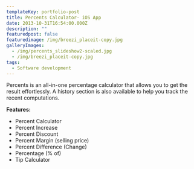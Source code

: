 ```yaml
---
templateKey: portfolio-post
title: Percents Calculator- iOS App
date: 2013-10-31T16:54:00.000Z
description: ""
featuredpost: false
featuredimage: /img/breezi_placeit-copy.jpg
galleryImages:
  - /img/percents_slideshow2-scaled.jpg
  - /img/breezi_placeit-copy.jpg
tags:
  - Software development
---
```

Percents is an all-in-one percentage calculator that allows you to get the result effortlessly. A history section is also available to help you track the recent computations.

**Features:**

* Percent Calculator
* Percent Increase
* Percent Discount
* Percent Margin (selling price)
* Percent Difference (Change)
* Percentage (% of)
* Tip Calculator